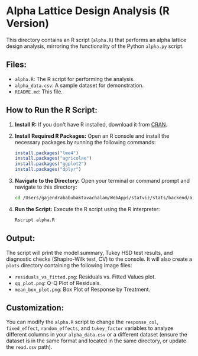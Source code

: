 # Alpha Lattice Design Analysis (R Version)

This directory contains an R script (`alpha.R`) that performs an alpha lattice design analysis, mirroring the functionality of the Python `alpha.py` script.

## Files:
- `alpha.R`: The R script for performing the analysis.
- `alpha_data.csv`: A sample dataset for demonstration.
- `README.md`: This file.

## How to Run the R Script:

1.  **Install R:** If you don't have R installed, download it from [CRAN](https://cran.r-project.org/).

2.  **Install Required R Packages:** Open an R console and install the necessary packages by running the following commands:
    ```R
    install.packages("lme4")
    install.packages("agricolae")
    install.packages("ggplot2")
    install.packages("dplyr")
    ```

3.  **Navigate to the Directory:** Open your terminal or command prompt and navigate to this directory:
    ```bash
    cd /Users/gajendrababubaktavachalam/WebApps/statviz/stats/backend/alpha-service-r
    ```

4.  **Run the Script:** Execute the R script using the R interpreter:
    ```bash
    Rscript alpha.R
    ```

## Output:

The script will print the model summary, Tukey HSD test results, and diagnostic checks (Shapiro-Wilk test, CV) to the console. It will also create a `plots` directory containing the following image files:
- `residuals_vs_fitted.png`: Residuals vs. Fitted Values plot.
- `qq_plot.png`: Q-Q Plot of Residuals.
- `mean_box_plot.png`: Box Plot of Response by Treatment.

## Customization:

You can modify the `alpha.R` script to change the `response_col`, `fixed_effect`, `random_effects`, and `tukey_factor` variables to analyze different columns in your `alpha_data.csv` or a different dataset (ensure the dataset is in the same format and located in the same directory, or update the `read.csv` path).
